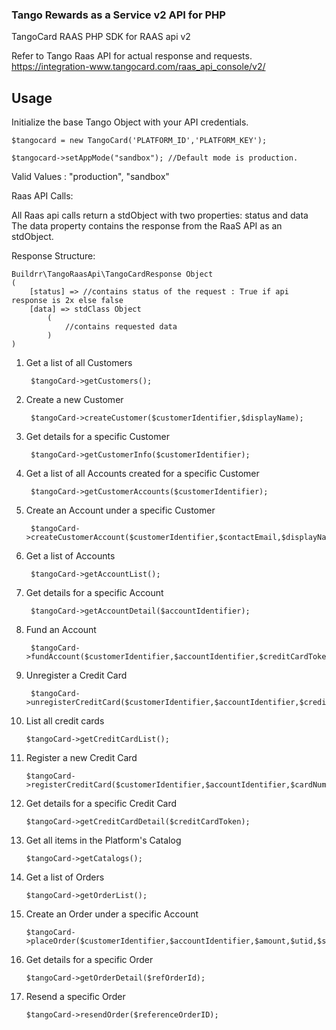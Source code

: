 ### Tango Rewards as a Service v2 API for PHP 


TangoCard RAAS PHP SDK for RAAS api v2

Refer to Tango Raas API for actual response and requests. https://integration-www.tangocard.com/raas_api_console/v2/

Usage
-----

Initialize the base Tango Object with your API credentials. 

    $tangocard = new TangoCard('PLATFORM_ID','PLATFORM_KEY');

    $tangocard->setAppMode("sandbox"); //Default mode is production.

Valid Values : "production", "sandbox"

Raas API Calls:

All Raas api calls return a stdObject with two properties: status and data
The data property contains the response from the RaaS API as an stdObject.

Response Structure:
~~~~
Buildrr\TangoRaasApi\TangoCardResponse Object
(
    [status] => //contains status of the request : True if api response is 2x else false
    [data] => stdClass Object
        (
        	//contains requested data
        )
)
~~~~
1) Get a list of all Customers
		
		$tangoCard->getCustomers();


2) Create a new Customer
		
		$tangoCard->createCustomer($customerIdentifier,$displayName);


3) Get details for a specific Customer

		$tangoCard->getCustomerInfo($customerIdentifier);


4) Get a list of all Accounts created for a specific Customer

		$tangoCard->getCustomerAccounts($customerIdentifier);


5) Create an Account under a specific Customer
	
		$tangoCard->createCustomerAccount($customerIdentifier,$contactEmail,$displayName,$accountIdentifier);

6) Get a list of Accounts

		$tangoCard->getAccountList();


7) Get details for a specific Account

		$tangoCard->getAccountDetail($accountIdentifier);


8) Fund an Account

		$tangoCard->fundAccount($customerIdentifier,$accountIdentifier,$creditCardToken,$amount);


9) Unregister a Credit Card

		$tangoCard->unregisterCreditCard($customerIdentifier,$accountIdentifier,$creditCardToken);


10) List all credit cards

		$tangoCard->getCreditCardList();


11) Register a new Credit Card

		$tangoCard->registerCreditCard($customerIdentifier,$accountIdentifier,$cardNumber,$verificationNumber,$expiration,$firstName,$lastName,$emailAddress,$addressLine1,$addressLine2,$city,$state,$postalCode,$country,$ipAddress,$label);


12) Get details for a specific Credit Card

		$tangoCard->getCreditCardDetail($creditCardToken);


13) Get all items in the Platform's Catalog

		$tangoCard->getCatalogs();


14) Get a list of Orders

		$tangoCard->getOrderList();


15) Create an Order under a specific Account

		$tangoCard->placeOrder($customerIdentifier,$accountIdentifier,$amount,$utid,$sendEmail,$recipientEmail,$recipientFirstName,$recipientLastName,$campaign,$emailSubject,$message,$notes,$senderEmail,$senderFirstName,$senderLastName,$externalRefID);


16) Get details for a specific Order

		$tangoCard->getOrderDetail($refOrderId);


17) Resend a specific Order

		$tangoCard->resendOrder($referenceOrderID);


